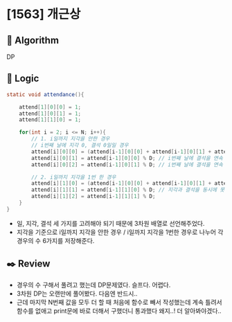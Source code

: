 # [1563] 개근상

## :pushpin: **Algorithm**

DP

## :round_pushpin: **Logic**
```java
static void attendance(){

    attend[1][0][0] = 1;
    attend[1][0][1] = 1;
    attend[1][1][0] = 1;

    for(int i = 2; i <= N; i++){
        // 1. i일까지 지각을 안한 경우
        // i번째 날에 지각 0, 결석 0일일 경우
        attend[i][0][0] = (attend[i-1][0][0] + attend[i-1][0][1] + attend[i-1][0][2]) % D;
        attend[i][0][1] = attend[i-1][0][0] % D; // i번째 날에 결석을 연속 1번 하려면 전날에는 결석을 했으면 안됨
        attend[i][0][2] = attend[i-1][0][1] % D; // i번째 날에 결석을 연속 2번 하려면 전날에 결석을 연속 1번 했어야 함

        // 2. i일까지 지각을 1번 한 경우
        attend[i][1][0] = (attend[i-1][0][0] + attend[i-1][0][1] + attend[i-1][0][2] + attend[i-1][1][0] + attend[i-1][1][1] + attend[i-1][1][2]) % D;
        attend[i][1][1] = attend[i-1][1][0] % D; // 지각과 결석을 동시에 못함주의 -> 결석만 고려
        attend[i][1][2] = attend[i-1][1][1] % D;
    }
}
```
- 일, 지각, 결석 세 가지를 고려해야 되기 때문에 3차원 배열로 선언해주었다.
- 지각을 기준으로 i일까지 지각을 안한 경우 / i일까지 지각을 1번한 경우로 나누어 각 경우의 수 6가지를 저장해준다. 

## :black_nib: **Review**
- 경우의 수 구해서 풀려고 했는데 DP문제였다. 슬프다. 어렵다.
- 3차원 DP는 오랜만에 풀어봤다. 다음엔 반드시.. 
- 근데 마지막 N번째 값을 모두 더 할 때 처음에 함수로 빼서 작성했는데 계속 틀려서 함수를 없애고 print문에 바로 더해서 구했더니 통과했다 왜지..! 더 알아봐야겠다..